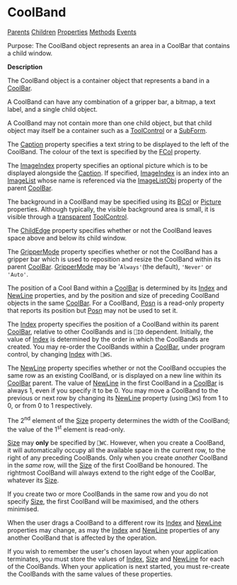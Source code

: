 




<h1 class="heading"><span class="name">CoolBand</span></h1>

[Parents](../ParentLists/CoolBand.htm) [Children](../ChildLists/CoolBand.htm) [Properties](../PropLists/CoolBand.htm) [Methods](../MethodLists/CoolBand.htm) [Events](../EventLists/CoolBand.htm)


Purpose: The CoolBand object represents an area in a CoolBar that contains a         child window.


**Description**


The CoolBand object is a container object that represents a band in a [CoolBar](../a-z/coolbar.md).



A CoolBand can have any combination of a gripper bar, a bitmap, a text label,
and a single child object.


A CoolBand may not contain more than one child object, but that child object
may itself be a container such as a [ToolControl](../a-z/toolcontrol.md) or a [SubForm](../a-z/subform.md).


The [Caption](../a-z/caption.md) property specifies a text
string to be displayed to the left of the CoolBand. The colour of the text is
specified by the [FCol](../a-z/fcol.md) property.


The [ImageIndex](../a-z/imageindex.md) property specifies an
optional picture which is to be displayed alongside the [Caption](../a-z/caption.md).
If specified, [ImageIndex](../a-z/imageindex.md) is an index
into an [ImageList](../a-z/imagelist.md) whose name is referenced
via the [ImageListObj](../a-z/imagelistobj.md) property of the
parent [CoolBar](../a-z/coolbar.md).


The background in a CoolBand may be specified using its [BCol](../a-z/bcol.md) or [Picture](../a-z/picture.md) properties. Although typically,
the visible background area is small, it is visible through a [transparent](../a-z/transparent.md) [ToolControl](../a-z/toolcontrol.md).


The [ChildEdge](../a-z/childedge.md) property specifies
whether or not the CoolBand leaves space above and below its child window.


The [GripperMode](../a-z/grippermode.md) property specifies
whether or not the CoolBand has a gripper bar which is used to reposition and
resize the CoolBand within its parent [CoolBar](../a-z/coolbar.md).
[GripperMode](../a-z/grippermode.md) may be '`Always'`(the default), `'Never'` or `'Auto'`.


The position of a Cool Band within a [CoolBar](../a-z/coolbar.md) is determined by its [Index](../a-z/index.md) and [NewLine](../a-z/newline.md) properties, and by the position and size of preceding CoolBand objects in the
same [CoolBar](../a-z/coolbar.md). For a CoolBand, [Posn](../a-z/posn.md) is a read-only property that reports its position but [Posn](../a-z/posn.md) may not be used to set it.


The [Index](../a-z/index.md) property specifies the position
of a CoolBand within its parent [CoolBar](../a-z/coolbar.md),
relative to other CoolBands and is `⎕IO` dependent. Initially, the value of [Index](../a-z/index.md) is
determined by the order in which the CoolBands are created. You may re-order the
CoolBands within a [CoolBar](../a-z/coolbar.md), under program
control, by changing [Index](../a-z/index.md) with `⎕WS`.


The [NewLine](../a-z/newline.md) property specifies whether
or not the CoolBand occupies the same row as an existing CoolBand, or is
displayed on a new line within its [CoolBar](../a-z/coolbar.md) parent. The value of [NewLine](../a-z/newline.md) in the first
CoolBand in a [CoolBar](../a-z/coolbar.md) is always 1, even if
you specify it to be 0. You may move a CoolBand to the previous or next row by
changing its [NewLine](../a-z/newline.md) property (using `⎕WS`) from 1 to 0, or from 0 to 1 respectively.


The 2<sup>nd</sup> element of the [Size](../a-z/size.md) property determines the width of the CoolBand; the value of the 1<sup>st</sup> element is read-only.


[Size](../a-z/size.md) may **only** be specified by `⎕WC`.
However, when you create a CoolBand, it will automatically occupy all the
available space in the current row, to the right of any preceding CoolBands.
Only when you create *another* CoolBand in the *same* row, will the [Size](../a-z/size.md) of the first CoolBand be honoured. The rightmost CoolBand will always extend to
the right edge of the CoolBar, whatever its [Size](../a-z/size.md).


If you create two or more CoolBands in the same row and you do not specify [Size](../a-z/size.md),
the first CoolBand will be maximised, and the others minimised.


When the user drags a CoolBand to a different row its [Index](../a-z/index.md) and [NewLine](../a-z/newline.md) properties may change, as may
the [Index](../a-z/index.md) and [NewLine](../a-z/newline.md) properties of any another CoolBand that is affected by the operation.


If you wish to remember the user's chosen layout when your application
terminates, you must store the values of [Index](../a-z/index.md), [Size](../a-z/size.md) and [NewLine](../a-z/newline.md) for each of the CoolBands. When your application is next started, you must
re-create the CoolBands with the same values of these properties.


